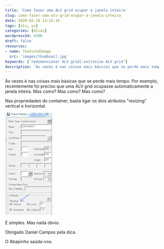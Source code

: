 ```yaml
---
title: 'Como fazer uma ALV grid ocupar a janela inteira'
slug: como-fazer-uma-alv-grid-ocupar-a-janela-inteira
date: 2020-02-10 13:22:15
tags: [alv, ui]
categories: [dicas]
wordpressId: 4390
draft: false
resources:
- name: featuredImage
  src: 'images/thumbnail.jpg'
keywords: ['redimensionar ALV grid[:en]resize ALV grid']
description: 'Às vezes é nas coisas mais básicas que se perde mais tempo. Por exemplo, recentemente foi preciso esticar uma ALV grid para ocupar o ecrã inteiro. Mas como? Mas como? Mas como?'
---
```

Às vezes é nas coisas mais básicas que se perde mais tempo. Por exemplo, recentemente foi preciso que uma ALV grid ocupasse automaticamente a janela inteira. Mas como? Mas como? Mas como?
<!--more-->

Nas propriedades do container, basta ligar os dois atributos "resizing" vertical e horizontal.

[![image][1]][1]

É simples. Mas nada óbvio.

Obrigado Daniel Campos pela dica.

O Abapinho saúda-vos.

   [1]: images/screenpainter_resize.jpg

